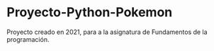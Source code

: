 # Proyecto-Python-Pokemon

Proyecto creado en 2021, para a la asignatura de Fundamentos de la programación. 
